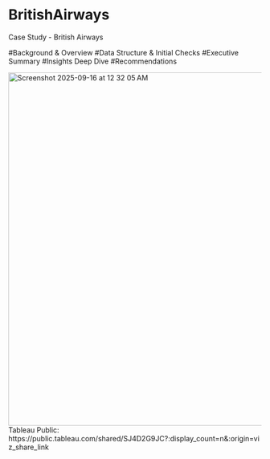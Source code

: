# BritishAirways
Case Study - British Airways

#Background & Overview
#Data Structure & Initial Checks
#Executive Summary
#Insights Deep Dive
#Recommendations

<img width="1200" height="703" alt="Screenshot 2025-09-16 at 12 32 05 AM" src="https://github.com/user-attachments/assets/43f67b30-a650-479c-9fe0-636bda2f69d0" />
Tableau Public: https://public.tableau.com/shared/SJ4D2G9JC?:display_count=n&:origin=viz_share_link
